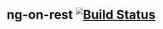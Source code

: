ng-on-rest [![Build Status](https://travis-ci.org/paulsouche/ng-on-rest.svg?branch=master)](https://travis-ci.org/paulsouche/ng-on-rest)
========